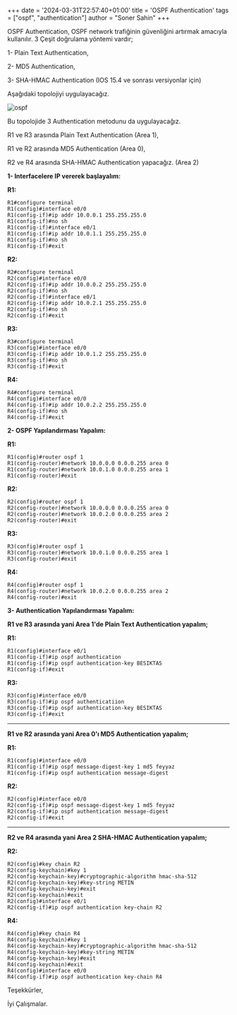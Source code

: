 +++
date = '2024-03-31T22:57:40+01:00'
title = 'OSPF Authentication'
tags = ["ospf", "authentication"]
author = "Soner Sahin"
+++

OSPF Authentication, OSPF network trafiğinin güvenliğini artırmak amacıyla kullanılır. 
3 Çeşit doğrulama yöntemi vardır;

1- Plain Text Authentication,

2- MD5 Authentication,

3- SHA-HMAC Authentication (IOS 15.4 ve sonrası versiyonlar için)

Aşağıdaki topolojiyi uygulayacağız.

![ospf](/images/ospf-authentication/1.png)

Bu topolojide 3 Authentication metodunu da uygulayacağız.

R1 ve R3 arasında Plain Text Authentication (Area 1),

R1 ve R2 arasında MD5 Authentication (Area 0),

R2 ve R4 arasında SHA-HMAC Authentication yapacağız. (Area 2)

**1- Interfacelere IP vererek başlayalım:**

**R1:**
```
R1#configure terminal 
R1(config)#interface e0/0
R1(config-if)#ip addr 10.0.0.1 255.255.255.0
R1(config-if)#no sh
R1(config-if)#interface e0/1
R1(config-if)#ip addr 10.0.1.1 255.255.255.0
R1(config-if)#no sh
R1(config-if)#exit
```

**R2:**
```
R2#configure terminal 
R2(config)#interface e0/0
R2(config-if)#ip addr 10.0.0.2 255.255.255.0
R2(config-if)#no sh
R2(config-if)#interface e0/1
R2(config-if)#ip addr 10.0.2.1 255.255.255.0
R2(config-if)#no sh
R2(config-if)#exit
```

**R3:**
```
R3#configure terminal 
R3(config)#interface e0/0
R3(config-if)#ip addr 10.0.1.2 255.255.255.0
R3(config-if)#no sh
R3(config-if)#exit
```

**R4:**
```
R4#configure terminal 
R4(config)#interface e0/0
R4(config-if)#ip addr 10.0.2.2 255.255.255.0
R4(config-if)#no sh
R4(config-if)#exit
```


**2- OSPF Yapılandırması Yapalım:**

**R1:**
```
R1(config)#router ospf 1
R1(config-router)#network 10.0.0.0 0.0.0.255 area 0
R1(config-router)#network 10.0.1.0 0.0.0.255 area 1
R1(config-router)#exit
```

**R2:**
```
R2(config)#router ospf 1
R2(config-router)#network 10.0.0.0 0.0.0.255 area 0
R2(config-router)#network 10.0.2.0 0.0.0.255 area 2
R2(config-router)#exit
```

**R3:**
```
R3(config)#router ospf 1
R3(config-router)#network 10.0.1.0 0.0.0.255 area 1
R3(config-router)#exit
```

**R4:**
```
R4(config)#router ospf 1
R4(config-router)#network 10.0.2.0 0.0.0.255 area 2
R4(config-router)#exit
```


**3-  Authentication Yapılandırması Yapalım:**

**R1 ve R3 arasında yani Area 1'de Plain Text Authentication yapalım;**

**R1:**
```
R1(config)#interface e0/1
R1(config-if)#ip ospf authentication
R1(config-if)#ip ospf authentication-key BESIKTAS
R1(config-if)#exit
```

**R3:**
```
R3(config)#interface e0/0
R3(config-if)#ip ospf authenticatiion
R3(config-if)#ip ospf authentication-key BESIKTAS
R3(config-if)#exit
```


------------------------------------------------------------------------

**R1 ve R2 arasında yani Area 0'ı MD5 Authentication yapalım;**

**R1:**
```
R1(config)#interface e0/0
R1(config-if)#ip ospf message-digest-key 1 md5 feyyaz
R1(config-if)#ip ospf authentication message-digest
```

**R2:**
```
R2(config)#interface e0/0
R2(config-if)#ip ospf message-digest-key 1 md5 feyyaz
R2(config-if)#ip ospf authentication message-digest
R2(config-if)#exit
```

------------------------------------------------------------------------

**R2 ve R4 arasında yani Area 2 SHA-HMAC Authentication yapalım;**

**R2:**
```
R2(config)#key chain R2
R2(config-keychain)#key 1
R2(config-keychain-key)#cryptographic-algorithm hmac-sha-512 
R2(config-keychain-key)#key-string METIN
R2(config-keychain-key)#exit
R2(config-keychain)#exit
R2(config)#interface e0/1
R2(config-if)#ip ospf authentication key-chain R2
```

**R4:**
```
R4(config)#key chain R4
R4(config-keychain)#key 1
R4(config-keychain-key)#cryptographic-algorithm hmac-sha-512
R4(config-keychain-key)#key-string METIN
R4(config-keychain-key)#exit
R4(config-keychain)#exit
R4(config)#interface e0/0
R4(config-if)#ip ospf authentication key-chain R4

```


Teşekkürler,

İyi Çalışmalar.